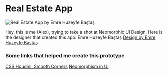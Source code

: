 # Real Estate App

![Real Estate App by Emre Huzeyfe Baştaş](https://cdn.dribbble.com/users/898669/screenshots/9714438/real_estate.png)

Hey, this is me (Alex), trying to take a shot at Neomorphic UI Design.
Here is the designer that created this app: Emre Huzeyfe Baştaş [Design by Emre Huzeyfe Baştaş](https://dribbble.com/shots/9714438-Real-Estate-App/attachments)

### Some links that helped me create this prototype

[CSS Houdini: Smooth Corners](https://css-houdini.rocks/smooth-corners/)
[Neomorphism in UI](https://uxplanet.org/neumorphism-in-user-interface-tutorial-c353698ac5c0)
